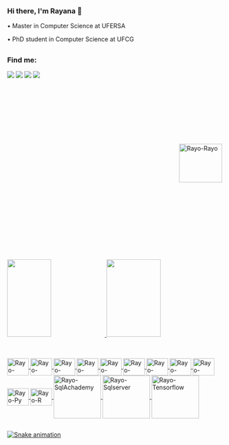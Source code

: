 ### Hi there, I'm Rayana 👋

• Master in Computer Science at UFERSA

• PhD student in Computer Science at UFCG 

##

### Find me: ​

<div>
  <a href="https://www.linkedin.com/in/rayanasouza/"><img src="https://img.shields.io/badge/LinkedIn-0077B5?style=for-the-badge&logo=linkedin&logoColor=white" class="media-object  img-responsive img-thumbnail"></a>
  <a href="mailto:rayana.azus@gmail.com"><img src="https://img.shields.io/badge/Gmail-D14836?style=for-the-badge&logo=gmail&logoColor=white" class="media-object  img-responsive img-thumbnail"></a>
  <a href="https://t.me/rayanarocha"><img src="https://img.shields.io/badge/Telegram-2CA5E0?style=for-the-badge&logo=telegram&logoColor=white" class="media-object  img-responsive img-thumbnail"></a>
  <a href="https://discord.gg/rVCA68hWpn"><img src="https://img.shields.io/badge/Discord-7289DA?style=for-the-badge&logo=discord&logoColor=white" class="media-object  img-responsive img-thumbnail"></a>
  <img align="center" alt="Rayo-Rayo" height="90" width="100" src="https://i.picasion.com/pic92/4c93d79f1a6706c4f90917915e1a596d.gif" vspace="150" hspace="400">
</div>

##

<div>
  <a href="https://beacons.ai/rayanarocha">
  <img height="180cm" width="45%" src="https://github-readme-stats.vercel.app/api?username=rayanarocha&show_icons=true&theme=dracula&include_all_commits=true"/>
  <img height="180cm" width="50%" src="https://github-readme-stats.vercel.app/api/top-langs/?username=rayanarocha&layout=compact&langs_count=16&theme=dracula"/>
</div>

##

<div style="display: inline_block"><br>
  <img align="center" alt="Rayo-Conda" height="40" width="50" src="https://cdn.jsdelivr.net/gh/devicons/devicon/icons/anaconda/anaconda-original.svg">
  <img align="center" alt="Rayo-Jupyter" height="40" width="50" src="https://cdn.jsdelivr.net/gh/devicons/devicon/icons/jupyter/jupyter-original-wordmark.svg">
  <img align="center" alt="Rayo-Latex" height="40" width="50" src="https://cdn.jsdelivr.net/gh/devicons/devicon/icons/latex/latex-original.svg">
  <img align="center" alt="Rayo-Mysql" height="40" width="50" src="https://cdn.jsdelivr.net/gh/devicons/devicon/icons/mysql/mysql-original-wordmark.svg">
  <img align="center" alt="Rayo-Mongo" height="40" width="50" src="https://cdn.jsdelivr.net/gh/devicons/devicon/icons/mongodb/mongodb-original-wordmark.svg">
  <img align="center" alt="Rayo-Oracle" height="40" width="50" src="https://cdn.jsdelivr.net/gh/devicons/devicon/icons/oracle/oracle-original.svg">
  <img align="center" alt="Rayo-Pandas" height="40" width="50" src="https://cdn.jsdelivr.net/gh/devicons/devicon/icons/pandas/pandas-original-wordmark.svg">
  <img align="center" alt="Rayo-Postgres" height="40" width="50" src="https://cdn.jsdelivr.net/gh/devicons/devicon/icons/postgresql/postgresql-original-wordmark.svg">
  <img align="center" alt="Rayo-Pycharm" height="40" width="50" src="https://cdn.jsdelivr.net/gh/devicons/devicon/icons/pycharm/pycharm-original-wordmark.svg">
  <img align="center" alt="Rayo-Py" height="40" width="50" src="https://cdn.jsdelivr.net/gh/devicons/devicon/icons/python/python-original.svg">
  <img align="center" alt="Rayo-R" height="40" width="50" src="https://cdn.jsdelivr.net/gh/devicons/devicon/icons/r/r-original.svg">
  <img align="center" alt="Rayo-SqlAchademy" height="100" width="110" src="https://cdn.jsdelivr.net/gh/devicons/devicon/icons/sqlalchemy/sqlalchemy-original-wordmark.svg">
  <img align="center" alt="Rayo-Sqlserver" height="100" width="110" src="https://cdn.jsdelivr.net/gh/devicons/devicon/icons/microsoftsqlserver/microsoftsqlserver-plain-wordmark.svg">
  <img align="center" alt="Rayo-Tensorflow" height="100" width="110" src="https://cdn.jsdelivr.net/gh/devicons/devicon/icons/tensorflow/tensorflow-original-wordmark.svg">
</div>
                                                                                                                                 
 ##

 ![Snake animation](https://github.com/rayanarocha/rayanarocha/blob/output/github-contribution-grid-snake.svg)


<!--
**rayanarocha/rayanarocha** is a ✨ _special_ ✨ repository because its `README.md` (this file) appears on your GitHub profile.

Here are some ideas to get you started:

Links mencionados no vídeo:
Repositório do roteiro desse vídeo: https://github.com/rafaballerini/Perf...
Repositório do meu perfil - https://github.com/rafaballerini/rafa...
Guia de markdown - https://docs.pipz.com/central-de-ajud...
Site de emojis - https://emojipedia.org/search/?q=bag
Repositório do Github Stats - https://github.com/anuraghazra/github...
Site de Badges 1 - https://dev.to/envoy_/150-badges-for-...
Fazedor de gifs - https://picrew.me/image_maker/338224
Passo a passo de como adicionar a cobrinha de commit - https://www.instagram.com/p/CPjUBhXDNEE/
-->

